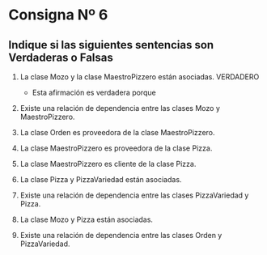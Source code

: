 # Consigna Nº 6

## Indique si las siguientes sentencias son Verdaderas o Falsas

1. La clase Mozo y la clase MaestroPizzero están asociadas. VERDADERO
    * Esta afirmación es verdadera porque

2. Existe una relación de dependencia entre las clases Mozo y MaestroPizzero.

3. La clase Orden es proveedora de la clase MaestroPizzero.

4. La clase MaestroPizzero es proveedora de la clase Pizza.

5. La clase MaestroPizzero es cliente de la clase Pizza.

6. La clase Pizza y PizzaVariedad están asociadas.

7. Existe una relación de dependencia entre las clases PizzaVariedad y Pizza.

8. La clase Mozo y Pizza están asociadas.

9. Existe una relación de dependencia entre las clases Orden y PizzaVariedad.
